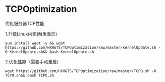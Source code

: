 # TCPOptimization
优化服务器TCP性能

1.升级Linux内核(触发重启)
```
yum install wget -y && wget https://github.com/HXHGTS/TCPOptimization/raw/master/KernelUpdate.sh -O KernelUpdate.sh&& bash KernelUpdate.sh
```
2.优化性能（需要手动重启）
```
wget https://github.com/HXHGTS/TCPOptimization/raw/master/TCPO.sh -O TCPO.sh&& bash TCPO.sh
```
